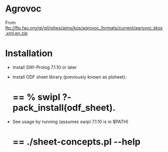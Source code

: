 # Agrovoc

From ftp://ftp.fao.org/gi/gil/gilws/aims/kos/agrovoc_formats/current/agrovoc.skos.xml.en.zip

# Installation

  - Install SWI-Prolog 7.1.10 or later
  - Install ODF sheet library (previously known as plsheet):

    ==
    % swipl
    ?- pack_install(odf_sheet).
    ==

  - See usage by running (assumes swipl 7.1.10 is in $PATH)

    ==
    ./sheet-concepts.pl --help
    ==
